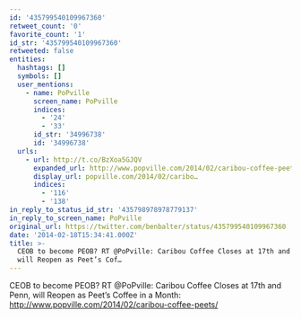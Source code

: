 ```yaml
---
id: '435799540109967360'
retweet_count: '0'
favorite_count: '1'
id_str: '435799540109967360'
retweeted: false
entities:
  hashtags: []
  symbols: []
  user_mentions:
    - name: PoPville
      screen_name: PoPville
      indices:
        - '24'
        - '33'
      id_str: '34996738'
      id: '34996738'
  urls:
    - url: http://t.co/BzXoa5GJQV
      expanded_url: http://www.popville.com/2014/02/caribou-coffee-peets/
      display_url: popville.com/2014/02/caribo…
      indices:
        - '116'
        - '138'
in_reply_to_status_id_str: '435798978978779137'
in_reply_to_screen_name: PoPville
original_url: https://twitter.com/benbalter/status/435799540109967360
date: '2014-02-18T15:34:41.000Z'
title: >-
  CEOB to become PEOB? RT @PoPville: Caribou Coffee Closes at 17th and Penn,
  will Reopen as Peet’s Cof…
---
```


CEOB to become PEOB? RT @PoPville: Caribou Coffee Closes at 17th and Penn, will Reopen as Peet’s Coffee in a Month: http://www.popville.com/2014/02/caribou-coffee-peets/